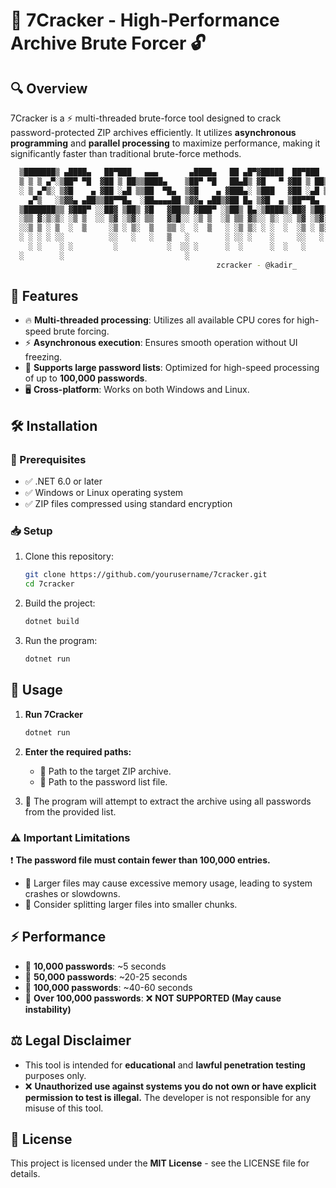 # 🚀 7Cracker - High-Performance Archive Brute Forcer 🔓

## 🔍 Overview
7Cracker is a ⚡ multi-threaded brute-force tool designed to crack password-protected ZIP archives efficiently. It utilizes **asynchronous programming** and **parallel processing** to maximize performance, making it significantly faster than traditional brute-force methods.

```bash
  ▒███████▒ ▄████▄   ██▀███   ▄▄▄       ▄████▄   ██ ▄█▀▓█████  ██▀███  
  ▒ ▒ ▒ ▄▀░▒██▀ ▀█  ▓██ ▒ ██▒▒████▄    ▒██▀ ▀█   ██▄█▒ ▓█   ▀ ▓██ ▒ ██▒
  ░ ▒ ▄▀▒░ ▒▓█    ▄ ▓██ ░▄█ ▒▒██  ▀█▄  ▒▓█    ▄ ▓███▄░ ▒███   ▓██ ░▄█ ▒
    ▄▀▒   ░▒▓▓▄ ▄██▒▒██▀▀█▄  ░██▄▄▄▄██ ▒▓▓▄ ▄██▒▓██ █▄ ▒▓█  ▄ ▒██▀▀█▄  
  ▒███████▒▒ ▓███▀ ░░██▓ ▒██▒ ▓█   ▓██▒▒ ▓███▀ ░▒██▒ █▄░▒████▒░██▓ ▒██▒
  ░▒▒ ▓░▒░▒░ ░▒ ▒  ░░ ▒▓ ░▒▓░ ▒▒   ▓▒█░░ ░▒ ▒  ░▒ ▒▒ ▓▒░░ ▒░ ░░ ▒▓ ░▒▓░
  ░░▒ ▒ ░ ▒  ░  ▒     ░▒ ░ ▒░  ▒   ▒▒ ░  ░  ▒   ░ ░▒ ▒░ ░ ░  ░  ░▒ ░ ▒░
  ░ ░ ░ ░ ░░          ░░   ░   ░   ▒   ░        ░ ░░ ░    ░     ░░   ░ 
    ░ ░    ░ ░         ░           ░  ░░ ░      ░  ░      ░  ░   ░     
  ░        ░                           ░                               
                                              zcracker - @kadir_   
```

## 🎯 Features
- 🔥 **Multi-threaded processing**: Utilizes all available CPU cores for high-speed brute forcing.
- ⚡ **Asynchronous execution**: Ensures smooth operation without UI freezing.
- 📂 **Supports large password lists**: Optimized for high-speed processing of up to **100,000 passwords**.
- 🖥️ **Cross-platform**: Works on both Windows and Linux.

## 🛠️ Installation
### 📌 Prerequisites
- ✅ .NET 6.0 or later
- ✅ Windows or Linux operating system
- ✅ ZIP files compressed using standard encryption

### 📥 Setup
1. Clone this repository:
   ```sh
   git clone https://github.com/yourusername/7cracker.git
   cd 7cracker
   ```
2. Build the project:
   ```sh
   dotnet build
   ```
3. Run the program:
   ```sh
   dotnet run
   ```

## 📌 Usage
1. **Run 7Cracker**
   ```sh
   dotnet run
   ```
   
2. **Enter the required paths:**
   - 📁 Path to the target ZIP archive.
   - 📄 Path to the password list file.
     
3. 🚀 The program will attempt to extract the archive using all passwords from the provided list.

### ⚠️ Important Limitations
❗ **The password file must contain fewer than 100,000 entries.**
- 🚫 Larger files may cause excessive memory usage, leading to system crashes or slowdowns.
- 🔄 Consider splitting larger files into smaller chunks.

## ⚡ Performance
- 🔹 **10,000 passwords**: ~5 seconds
- 🔹 **50,000 passwords**: ~20-25 seconds
- 🔹 **100,000 passwords**: ~40-60 seconds
- 🔴 **Over 100,000 passwords**: ❌ **NOT SUPPORTED (May cause instability)**

## ⚖️ Legal Disclaimer
- This tool is intended for **educational** and **lawful penetration testing** purposes only. 
- ❌ **Unauthorized use against systems you do not own or have explicit permission to test is illegal.** The developer is not responsible for any misuse of this tool.

## 📜 License
This project is licensed under the **MIT License** - see the LICENSE file for details.


